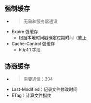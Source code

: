 ## 强制缓存
  - > 无需和服务器通讯
  - Expire 强缓存
    - 根据本地时间戳确定过期时间（废止
  - Cache-Control 强缓存
    - http1.1 字段
## 协商缓存
- > 需要通信：304
- Last-Modified：记录文件修改时间
- ETag：计算文件指纹
